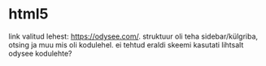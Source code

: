 # html5
link valitud lehest: https://odysee.com/.
struktuur oli teha sidebar/külgriba, otsing ja muu mis oli kodulehel.
ei tehtud eraldi skeemi kasutati lihtsalt odysee kodulehte?
